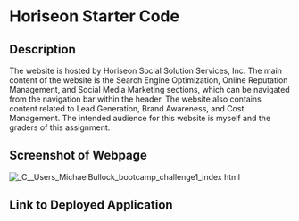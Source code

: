 # Horiseon Starter Code

## Description

The website is hosted by Horiseon Social Solution Services, Inc. The main content of the website is the Search Engine Optimization, Online Reputation Management, and Social Media Marketing sections, which can be navigated from the navigation bar within the header. The website also contains content related to Lead Generation, Brand Awareness, and Cost Management. The intended audience for this website is myself and the graders of this assignment.

## Screenshot of Webpage

![_C__Users_MichaelBullock_bootcamp_challenge1_index html](https://github.com/mbullock710/challenge1/assets/148500556/b8e74265-94bd-4b08-9999-512daaaf66f3)

## Link to Deployed Application

